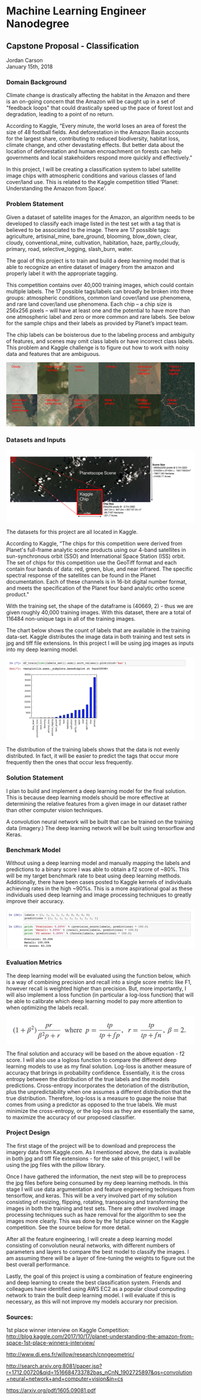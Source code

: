 # Machine Learning Engineer Nanodegree

## Capstone Proposal - Classification
Jordan Carson  
January 15th, 2018


### Domain Background

Climate change is drastically affecting the habitat in the Amazon and there is an on-going concern that the Amazon will be caught up in a set of "feedback loops" that could drastically speed up the pace of forest lost and degradation, leading to a point of no return. 

According to Kaggle, “Every minute, the world loses an area of forest the size of 48 football fields. And deforestation in the Amazon Basin accounts for the largest share, contributing to reduced biodiversity, habitat loss, climate change, and other devastating effects. But better data about the location of deforestation and human encroachment on forests can help governments and local stakeholders respond more quickly and effectively.”

In this project, I will be creating a classification system to label satellite image chips with atmospheric conditions and various classes of land cover/land use. This is related to the Kaggle competition titled ‘Planet: Understanding the Amazon from Space’.


### Problem Statement

Given a dataset of satellite images for the Amazon, an algorithm needs to be developed to classify each image listed in the test set with a tag that is believed to be associated to the image. There are 17 possible tags: agriculture, artisinal_mine, bare_ground, blooming, blow_down, clear, cloudy, conventional_mine, cultivation, habitation, haze, partly_cloudy, primary, road, selective_logging, slash_burn, water. 

The goal of this project is to train and build a deep learning model that is able to recognize an entire dataset of imagery from the amazon and properly label it with the appropriate tagging.

This competition contains over 40,000 training images, which could contain multiple labels. The 17 possible tags/labels can broadly be broken into three groups: atmospheric conditions, common land cover/land use phenomena, and rare land cover/land use phenomena. Each chip – a chip size is 256x256 pixels – will have at least one and the potential to have more than one atmospheric label and zero or more common and rare labels. See below for the sample chips and their labels as provided by Planet’s impact team.  

The chip labels can be boisterous due to the labeling process and ambiguity of features, and scenes may omit class labels or have incorrect class labels. This problem and Kaggle challenge is to figure out how to work with noisy data and features that are ambiguous. 

![chips](img/chips.jpg)

### Datasets and Inputs

![chips description](img/chipdesc.jpg)

The datasets for this project are all located in Kaggle.

According to Kaggle, “The chips for this competition were derived from Planet's full-frame analytic scene products using our 4-band satellites in sun-synchronous orbit (SSO) and International Space Station (ISS) orbit. The set of chips for this competition use the GeoTiff format and each contain four bands of data: red, green, blue, and near infrared. The specific spectral response of the satellites can be found in the Planet documentation. Each of these channels is in 16-bit digital number format, and meets the specification of the Planet four band analytic ortho scene product."

With the training set, the shape of the dataframe is (40669, 2) - thus we are given roughly 40,000 training images. With this dataset, there are a total of 116484 non-unique tags in all of the training images.

The chart below shows the count of labels that are available in the training data-set. Kaggle distributes the image data in both training and test sets in jpg and tiff file extensions. In this project I will be using jpg images as inputs into my deep learning model.

![distribution of labels](img/count_of_tags.png) 

The distribution of the training labels shows that the data is not evenly distributed. In fact, it will be easier to predict the tags that occur more frequently then the ones that occur less frequently.

### Solution Statement

I plan to build and implement a deep learning model for the final solution. This is because deep learning models should be more effective at determining the relative features from a given image in our dataset rather than other computer vision techniques. 

A convolution neural network will be built that can be trained on the training data (imagery.) The deep learning network will be built using tensorflow and Keras.


### Benchmark Model

Without using a deep learning model and manually mapping the labels and predictions to a binary score I was able to obtain a f2 score of ~80%. This will be my target benchmark rate to beat using deep learning methods. Additionally, there have been cases posted to Kaggle kernels of individuals achieving rates in the high ~90%s. This is a more aspirational goal as these individuals used deep learning and image processing techniques to greatly improve their accuracy.

![benchmark score](img/benchmark%20score%20-f2.png)


### Evaluation Metrics

The deep learning model will be evaluated using the function below, which is a way of combining precision and recall into a single score metric like F1, however recall is weighted higher than precision. But, more importantly, I will also implement a loss function (in particular a log-loss function) that will be able to calibrate which deep learning model to pay more attention to when optimizing the labels recall.

![f2 score](img/f2.png)

The final solution and accuracy will be based on the above equation - f2 score. I will also use a logloss function to compare the different deep learning models to use as my final solution. Log-loss is another measure of accuracy that brings in probability confidence. Essentially, it is the cross entropy between the distribution of the true labels and the models predictions. Cross-entropy incorporates the detoriation of the distribution, plus the unpredictability when one assumes a different distribution that the true distribution. Therefore, log-loss is a measure to guage the noise that comes from using a predictor as opposed to the true labels. We must minimize the cross-entropy, or the log-loss as they are essentially the same, to maximize the accuracy of our proposed classifier.


### Project Design

The first stage of the project will be to download and preprocess the imagery data from Kaggle.com. As I mentioned above, the data is available in both jpg and tiff file extensions - for the sake of this project, I will be using the jpg files with the pillow library. 

Once I have gathered the information, the next step will be to preprocess the jpg files before being consumed by my deep learning methods. In this stage I will use data argumentation and feature engineering techniques from tensorflow, and keras. This will be a very involved part of my solution consisting of resizing, flipping, rotating, transposing and transforming the images in both the training and test sets. There are other involved image processing techniques such as haze removal for the algorithm to see the images more clearly. This was done by the 1st place winner on the Kaggle competition. See the source below for more detail. 

After all the feature engineering, I will create a deep learning model consisting of convolution neural networks, with different numbers of parameters and layers to compare the best model to classify the images. I am assuming there will be a layer of fine-tuning the weights to figure out the best overall performance.

Lastly, the goal of this project is using a combination of feature engineering and deep learning to create the best classification system. Friends and colleagues have identified using AWS EC2 as a popular cloud computing network to train the built deep learning model. I will evaluate if this is necessary, as this will not improve my models accurary nor precision.


### Sources:

1st place winner interview on Kaggle Competition:
http://blog.kaggle.com/2017/10/17/planet-understanding-the-amazon-from-space-1st-place-winners-interview/

http://www.di.ens.fr/willow/research/cnngeometric/

http://search.arxiv.org:8081/paper.jsp?r=1712.00720&qid=1516684733782bas_nCnN_1902725897&qs=convolution+neural+network+and+computer+vision&in=cs


https://arxiv.org/pdf/1605.09081.pdf










